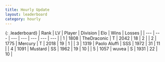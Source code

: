 ```yaml
---
title: Hourly Update
layout: leaderboard
category: hourly
---
```


{: .leaderboard}
| Rank | LV | Player | Division | Elo | Wins | Losses |
| --- | --- | --- | --- | --- | --- | --- |
| <span data-change="0">1</span> | 1808 | <span title="ID: 544310">TheDraconic</span> | T | <span data-change="7">2042</span> | <span data-change="1">18</span> | <span data-change="0">2</span> |
| <span data-change="0">2</span> | 1775 | <span title="ID: 692745">Mercury</span> | T | <span data-change="0">2018</span> | <span data-change="0">19</span> | <span data-change="0">1</span> |
| <span data-change="0">3</span> | 1319 | <span title="ID: 512212">Paolo Aluffi</span> | SSS | <span data-change="0">1972</span> | <span data-change="0">31</span> | <span data-change="0">11</span> |
| <span data-change="0">4</span> | 1091 | <span title="ID: 611082">Mustard</span> | SS | <span data-change="0">1962</span> | <span data-change="0">19</span> | <span data-change="0">10</span> |
| <span data-change="0">5</span> | 1057 | <span title="ID: 740957">wuvea</span> | S | <span data-change="0">1931</span> | <span data-change="0">22</span> | <span data-change="0">10</span> |